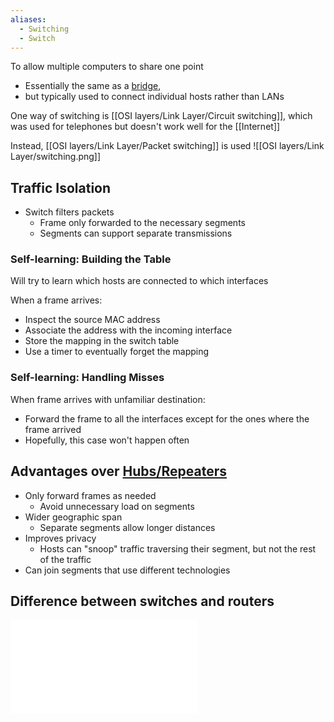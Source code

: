 ```yaml
---
aliases:
  - Switching
  - Switch
---
```

To allow multiple computers to share one point
- Essentially the same as a [bridge](OSI%20layers/Link%20Layer/Bridges.md),
- but typically used to connect individual hosts rather than LANs

One way of switching is [[OSI layers/Link Layer/Circuit switching]], which was used for telephones but doesn't work well for the [[Internet]]

Instead, [[OSI layers/Link Layer/Packet switching]] is used
 ![[OSI layers/Link Layer/switching.png]]

## Traffic Isolation

- Switch filters packets
	- Frame only forwarded to the necessary segments
	- Segments can support separate transmissions

### Self-learning: Building the Table

Will try to learn which hosts are connected to which interfaces

When a frame arrives:
- Inspect the source MAC address
- Associate the address with the incoming interface
- Store the mapping in the switch table
- Use a timer to eventually forget the mapping

### Self-learning: Handling Misses

When frame arrives with unfamiliar destination:
- Forward the frame to all the interfaces except for the ones where the frame arrived
- Hopefully, this case won't happen often

## Advantages over [Hubs/Repeaters](OSI%20layers/Physical%20Layer.md)

- Only forward frames as needed
	- Avoid unnecessary load on segments
- Wider geographic span
	- Separate segments allow longer distances
- Improves privacy
	- Hosts can "snoop" traffic traversing their segment, but not the rest of the traffic
- Can join segments that use different technologies

## Difference between switches and routers

![Switch vs Router](../../Switch%20vs%20Router.md)